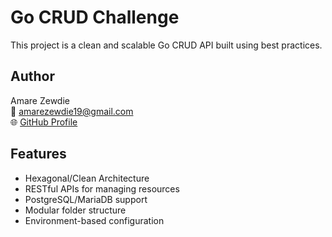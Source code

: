 # Go CRUD Challenge

This project is a clean and scalable Go CRUD API built using best practices.

## Author

Amare Zewdie  
📧 amarezewdie19@gmail.com  
🌐 [GitHub Profile](https://github.com/amarezewdie)

## Features

- Hexagonal/Clean Architecture
- RESTful APIs for managing resources
- PostgreSQL/MariaDB support
- Modular folder structure
- Environment-based configuration
